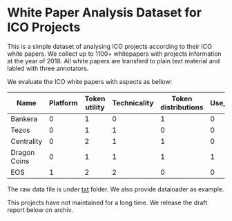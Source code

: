 # White Paper Analysis Dataset for ICO Projects

This is a simple dataset of analysing ICO projects according to their ICO white papers. 
We collect up to 1100+ whitepapers with projects information at the year of 2018. All white papers are transferd to plain text material and labled with three annotators. 

We evaluate the ICO white papers with aspects as bellow:

| Name         | Platform | Token utility | Technicality | Token distributions | Use_of_funds | Lockup | Vesting | Risk | Governance | team_bio | team_tech | team_market | team_size | advisor_size | advisor_tech | Basics | Application |
|--------------|----------|---------------|--------------|---------------------|--------------|--------|---------|------|------------|----------|-----------|-------------|-----------|--------------|--------------|--------|-------------|
| Bankera      | 0        | 1             | 0            | 1                   | 0            | 0      | 0       | 0    | 0          | 3        | 2         | 2           | 13        | 0            | 0            | 3      | 2           |
| Tezos        | 0        | 1             | 1            | 0                   | 0            | 0      | 0       | 0    | 0          | 0        | 0         | 0           | 0         | 0            | 0            | 1      | 2           |
| Centrality   | 0        | 2             | 1            | 1                   | 0            | 1      | 0       | 1    | 0          | 3        | 2         | 2           | 14        | 0            | 0            | 0      | NA          |
| Dragon Coins | 0        | 1             | 1            | 1                   | 1            | 0      | 0       | 0    | 1          | 3        | 1         | 0           | 5         | 12           | 2            | 1      | 2           |
| EOS          | 1        | 2             | 2            | 0                   | 0            | 0      | 0       | 0    | 0          | 0        | 0         | 0           | 0         | 0            | 0            | 0      | NA          |

The raw data file is under [txt](/txt) folder. 
We also provide dataloader as example.

This projects have not maintained for a long time. We release the draft report below on archiv. 
